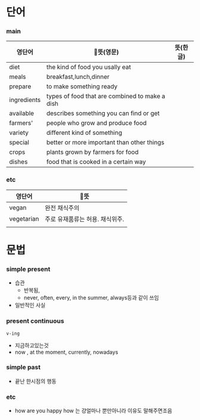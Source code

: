 # 단어

### main

| 영단어         | 뜻(영문)                                         | 뜻(한글) |
| ----------- | ---------------------------------------------- | ----- |
| diet        | the kind of food you usally eat                |       |
| meals       | breakfast,lunch,dinner                         |       |
| prepare     | to make something ready                        |       |
| ingredients | types of food that are combined to make a dish |       |
| available   | describes something you can find or get        |       |
| farmers'    | people who grow and produce food               |       |
| variety     | different kind of something                    |       |
| special     | better or more important than other things     |       |
| crops       | plants grown by farmers for food               |       |
| dishes      | food that is cooked in a certain way           |       |

### etc
| 영단어        | 뜻                 |
| ---------- | ------------------ |
| vegan      | 완전 채식주의            |
| vegetarian | 주로 유재품류는 허용. 채식위주. |
|            |                    |

# 문법

### simple present
- 습관
	- 반복됨, 
	- never, often, every, in the summer, always등과 같이 쓰임
- 일반적인 사실
### present continuous
`v-ing`
- 지금하고있는것
- now , at the moment, currently, nowadays
### simple past
- 끝난 한시점의 행동
### etc
- how are you happy how 는 걍얼마나 뿐만아니라 이유도 말해주면조음